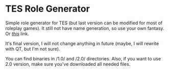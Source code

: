 # TES Role Generator
Simple role generator for TES (but last version can be modified for most of roleplay games).
It still not have name generation, so use your own fantasy. Or [*this*](http://eso.tamriel.org) link.

It's final version, I will not change anything in future (maybe, I will rewrite with QT, but I'm not sure).

You can find binaries in /1.0/ and /2.0/ directories. Also, if you want to use 2.0 version, make sure you've downloaded all needed files.
